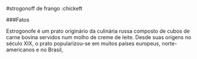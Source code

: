 #strogonoff de frango :chickeft

###Fatos

Estrogonofe é um prato originário da culinária russa composto de cubos de carne bovina servidos num molho de creme de leite.
Desde suas origens no século XIX, o prato popularizou-se em muitos países europeus, norte-americanos e no Brasil,